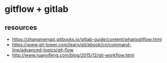 # gitflow + gitlab


## resources
- https://zhangmengpl.gitbooks.io/gitlab-guide/content/whatisgitflow.html
- https://www.git-tower.com/learn/git/ebook/cn/command-line/advanced-topics/git-flow
- http://www.ruanyifeng.com/blog/2015/12/git-workflow.html
